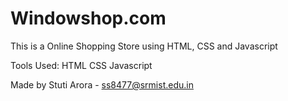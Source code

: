 # Windowshop.com
This is a Online Shopping Store using HTML, CSS and Javascript

Tools Used:
HTML
CSS
Javascript

Made by Stuti Arora - ss8477@srmist.edu.in